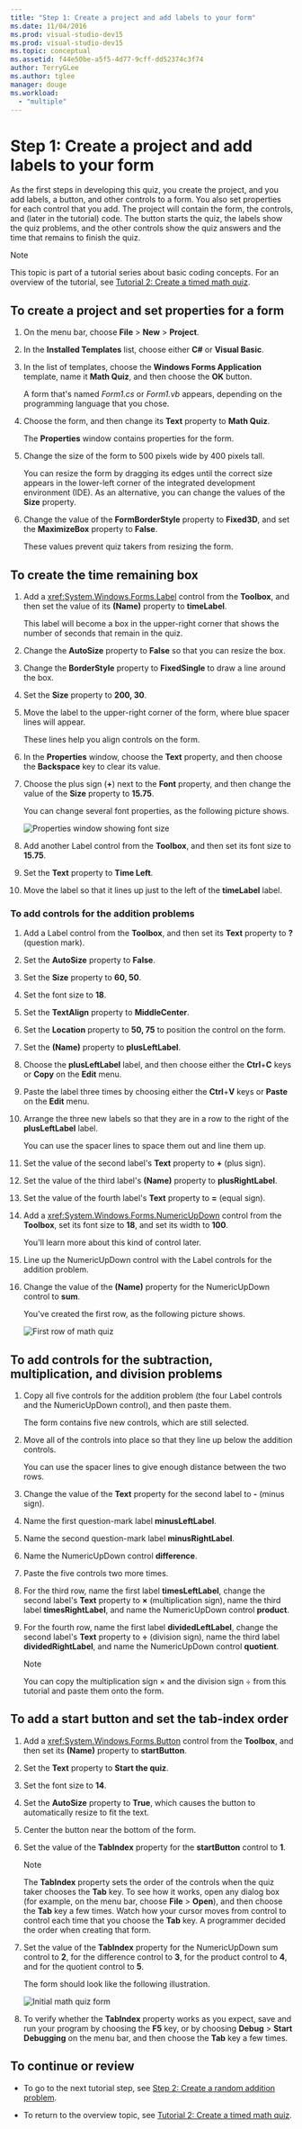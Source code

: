 ```yaml
---
title: "Step 1: Create a project and add labels to your form"
ms.date: 11/04/2016
ms.prod: visual-studio-dev15
ms.prod: visual-studio-dev15
ms.topic: conceptual
ms.assetid: f44e50be-a5f5-4d77-9cff-dd52374c3f74
author: TerryGLee
ms.author: tglee
manager: douge
ms.workload:
  - "multiple"
---
```

# Step 1: Create a project and add labels to your form

As the first steps in developing this quiz, you create the project, and you add labels, a button, and other controls to a form. You also set properties for each control that you add. The project will contain the form, the controls, and (later in the tutorial) code. The button starts the quiz, the labels show the quiz problems, and the other controls show the quiz answers and the time that remains to finish the quiz.

> [!NOTE]
> This topic is part of a tutorial series about basic coding concepts. For an overview of the tutorial, see [Tutorial 2: Create a timed math quiz](../ide/tutorial-2-create-a-timed-math-quiz.md).

## To create a project and set properties for a form

1.  On the menu bar, choose **File** > **New** > **Project**.

2.  In the **Installed Templates** list, choose either **C#** or **Visual Basic**.

3.  In the list of templates, choose the **Windows Forms Application** template, name it **Math Quiz**, and then choose the **OK** button.

     A form that's named *Form1.cs* or *Form1.vb* appears, depending on the programming language that you chose.

4.  Choose the form, and then change its **Text** property to **Math Quiz**.

     The **Properties** window contains properties for the form.

5.  Change the size of the form to 500 pixels wide by 400 pixels tall.

     You can resize the form by dragging its edges until the correct size appears in the lower-left corner of the integrated development environment (IDE). As an alternative, you can change the values of the **Size** property.

6.  Change the value of the **FormBorderStyle** property to **Fixed3D**, and set the **MaximizeBox** property to **False**.

     These values prevent quiz takers from resizing the form.

## To create the time remaining box

1.  Add a <xref:System.Windows.Forms.Label> control from the **Toolbox**, and then set the value of its **(Name)** property to **timeLabel**.

     This label will become a box in the upper-right corner that shows the number of seconds that remain in the quiz.

2.  Change the **AutoSize** property to **False** so that you can resize the box.

3.  Change the **BorderStyle** property to **FixedSingle** to draw a line around the box.

4.  Set the **Size** property to **200, 30**.

5.  Move the label to the upper-right corner of the form, where blue spacer lines will appear.

     These lines help you align controls on the form.

6.  In the **Properties** window, choose the **Text** property, and then choose the **Backspace** key to clear its value.

7.  Choose the plus sign (**+**) next to the **Font** property, and then change the value of the **Size** property to **15.75**.

     You can change several font properties, as the following picture shows.

     ![Properties window showing font size](../ide/media/express_setfontsize.png)

8.  Add another Label control from the **Toolbox**, and then set its font size to **15.75**.

9. Set the **Text** property to **Time Left**.

10. Move the label so that it lines up just to the left of the **timeLabel** label.

### To add controls for the addition problems

1.  Add a Label control from the **Toolbox**, and then set its **Text** property to **?** (question mark).

2.  Set the **AutoSize** property to **False**.

3.  Set the **Size** property to **60, 50**.

4.  Set the font size to **18**.

5.  Set the **TextAlign** property to **MiddleCenter**.

6.  Set the **Location** property to **50, 75** to position the control on the form.

7.  Set the **(Name)** property to **plusLeftLabel**.

8.  Choose the **plusLeftLabel** label, and then choose either the **Ctrl**+**C** keys or **Copy** on the **Edit** menu.

9. Paste the label three times by choosing either the **Ctrl**+**V** keys or **Paste** on the **Edit** menu.

10. Arrange the three new labels so that they are in a row to the right of the **plusLeftLabel** label.

     You can use the spacer lines to space them out and line them up.

11. Set the value of the second label's **Text** property to **+** (plus sign).

12. Set the value of the third label's **(Name)** property to **plusRightLabel**.

13. Set the value of the fourth label's **Text** property to **=** (equal sign).

14. Add a <xref:System.Windows.Forms.NumericUpDown> control from the **Toolbox**, set its font size to **18**, and set its width to **100**.

     You'll learn more about this kind of control later.

15. Line up the NumericUpDown control with the Label controls for the addition problem.

16. Change the value of the **(Name)** property for the NumericUpDown control to **sum**.

     You've created the first row, as the following picture shows.

     ![First row of math quiz](../ide/media/express_firstrow.png)

## To add controls for the subtraction, multiplication, and division problems

1.  Copy all five controls for the addition problem (the four Label controls and the NumericUpDown control), and then paste them.

     The form contains five new controls, which are still selected.

2.  Move all of the controls into place so that they line up below the addition controls.

     You can use the spacer lines to give enough distance between the two rows.

3.  Change the value of the **Text** property for the second label to **-** (minus sign).

4.  Name the first question-mark label **minusLeftLabel**.

5.  Name the second question-mark label **minusRightLabel**.

6.  Name the NumericUpDown control **difference**.

7.  Paste the five controls two more times.

8.  For the third row, name the first label **timesLeftLabel**, change the second label's **Text** property to **×** (multiplication sign), name the third label **timesRightLabel**, and name the NumericUpDown control **product**.

9. For the fourth row, name the first label **dividedLeftLabel**, change the second label's **Text** property to **÷** (division sign), name the third label **dividedRightLabel**, and name the NumericUpDown control **quotient**.

    > [!NOTE]
    > You can copy the multiplication sign × and the division sign ÷ from this tutorial and paste them onto the form.

## To add a start button and set the tab-index order

1.  Add a <xref:System.Windows.Forms.Button> control from the **Toolbox**, and then set its **(Name)** property to **startButton**.

2.  Set the **Text** property to **Start the quiz**.

3.  Set the font size to **14**.

4.  Set the **AutoSize** property to **True**, which causes the button to automatically resize to fit the text.

5.  Center the button near the bottom of the form.

6.  Set the value of the **TabIndex** property for the **startButton** control to **1**.

    > [!NOTE]
    > The **TabIndex** property sets the order of the controls when the quiz taker chooses the **Tab** key. To see how it works, open any dialog box (for example, on the menu bar, choose **File** > **Open**), and then choose the **Tab** key a few times. Watch how your cursor moves from control to control each time that you choose the **Tab** key. A programmer decided the order when creating that form.

7.  Set the value of the **TabIndex** property for the NumericUpDown sum control to **2**, for the difference control to **3**, for the product control to **4**, and for the quotient control to **5**.

     The form should look like the following illustration.

     ![Initial math quiz form](../ide/media/express_formlaidout.png)

8.  To verify whether the **TabIndex** property works as you expect, save and run your program by choosing the **F5** key, or by choosing **Debug** > **Start Debugging** on the menu bar, and then choose the **Tab** key a few times.

## To continue or review

-   To go to the next tutorial step, see [Step 2: Create a random addition problem](../ide/step-2-create-a-random-addition-problem.md).

-   To return to the overview topic, see [Tutorial 2: Create a timed math quiz](../ide/tutorial-2-create-a-timed-math-quiz.md).
